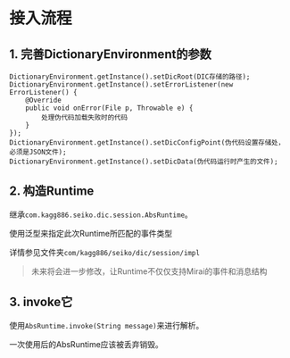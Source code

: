 # 接入流程

## 1. 完善DictionaryEnvironment的参数

```text
DictionaryEnvironment.getInstance().setDicRoot(DIC存储的路径);
DictionaryEnvironment.getInstance().setErrorListener(new ErrorListener() {
    @Override
    public void onError(File p, Throwable e) {
        处理伪代码加载失败时的代码
    }
});
DictionaryEnvironment.getInstance().setDicConfigPoint(伪代码设置存储处，必须是JSON文件);
DictionaryEnvironment.getInstance().setDicData(伪代码运行时产生的文件);
```

## 2. 构造Runtime

继承`com.kagg886.seiko.dic.session.AbsRuntime`。

使用泛型来指定此次Runtime所匹配的事件类型

详情参见文件夹`com/kagg886/seiko/dic/session/impl`

> 未来将会进一步修改，让Runtime不仅仅支持Mirai的事件和消息结构

## 3. invoke它

使用`AbsRuntime.invoke(String message)`来进行解析。

一次使用后的AbsRuntime应该被丢弃销毁。
